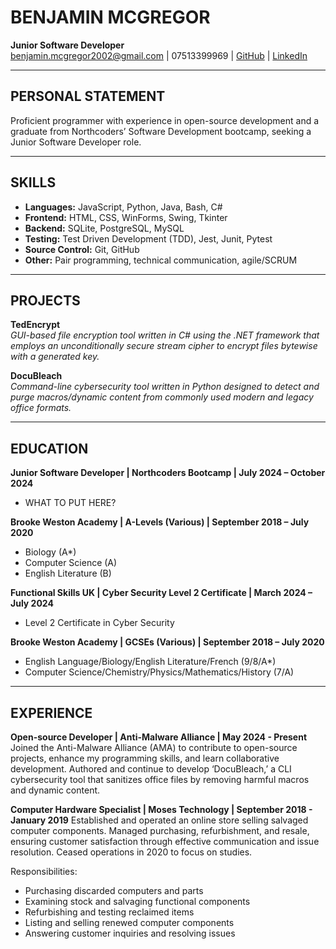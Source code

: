 # BENJAMIN MCGREGOR  
**Junior Software Developer**  
[benjamin.mcgregor2002@gmail.com](mailto:benjamin.mcgregor2002@gmail.com) | 07513399969 | [GitHub](https://github.com/Patterbear) | [LinkedIn](linkedin.com/in/benjamin-mcgregor-782553224/)

---

## PERSONAL STATEMENT
Proficient programmer with experience in open-source development and a graduate from Northcoders’ Software Development bootcamp, seeking a Junior Software Developer role.

---

## SKILLS
- **Languages:** JavaScript, Python, Java, Bash, C#  
- **Frontend:** HTML, CSS, WinForms, Swing, Tkinter  
- **Backend:** SQLite, PostgreSQL, MySQL  
- **Testing:** Test Driven Development (TDD), Jest, Junit, Pytest  
- **Source Control:** Git, GitHub  
- **Other:** Pair programming, technical communication, agile/SCRUM  

---

## PROJECTS
**TedEncrypt**  
*GUI-based file encryption tool written in C# using the .NET framework that employs an unconditionally secure stream cipher to encrypt files bytewise with a generated key.*

**DocuBleach**  
*Command-line cybersecurity tool written in Python designed to detect and purge macros/dynamic content from commonly used modern and legacy office formats.*

---

## EDUCATION
**Junior Software Developer | Northcoders Bootcamp | July 2024 – October 2024**
- WHAT TO PUT HERE?

**Brooke Weston Academy | A-Levels (Various) | September 2018 – July 2020**
- Biology (A*)  
- Computer Science (A)  
- English Literature (B)

**Functional Skills UK | Cyber Security Level 2 Certificate | March 2024 – July 2024**
- Level 2 Certificate in Cyber Security

**Brooke Weston Academy | GCSEs (Various) | September 2018 – July 2020**
- English Language/Biology/English Literature/French (9/8/A*)  
- Computer Science/Chemistry/Physics/Mathematics/History (7/A)

---

## EXPERIENCE
**Open-source Developer | Anti-Malware Alliance | May 2024 - Present**
Joined the Anti-Malware Alliance (AMA) to contribute to open-source projects, enhance my programming skills, and learn collaborative development. Authored and continue to develop ‘DocuBleach,’ a CLI cybersecurity tool that sanitizes office files by removing harmful macros and dynamic content.

**Computer Hardware Specialist | Moses Technology | September 2018 - January 2019**
Established and operated an online store selling salvaged computer components. Managed purchasing, refurbishment, and resale, ensuring customer satisfaction through effective communication and issue resolution. Ceased operations in 2020 to focus on studies.

Responsibilities:
- Purchasing discarded computers and parts  
- Examining stock and salvaging functional components  
- Refurbishing and testing reclaimed items  
- Listing and selling renewed computer components  
- Answering customer inquiries and resolving issues
